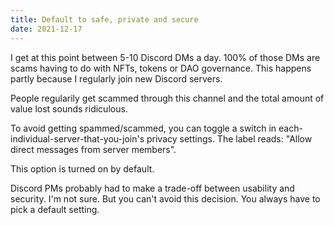 ```yaml
---
title: Default to safe, private and secure
date: 2021-12-17
---
```


I get at this point between 5-10 Discord DMs a day.
100% of those DMs are scams having to do with NFTs, tokens or DAO governance.
This happens partly because I regularly join new Discord servers.

People regularily get scammed through this channel and the total amount of value lost sounds ridiculous. 

To avoid getting spammed/scammed, you can toggle a switch in each-individual-server-that-you-join's privacy settings. The label reads: "Allow direct messages from server members".

This option is turned on by default.

Discord PMs probably had to make a trade-off between usability and security. I'm not sure.
But you can't avoid this decision. You always have to pick a default setting.
